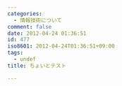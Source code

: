 ```yaml
---
categories:
  - 情報技術について
comment: false
date: 2012-04-24 01:36:51
id: 477
iso8601: 2012-04-24T01:36:51+09:00
tags:
  - undef
title: ちょいとテスト

---
```


    	